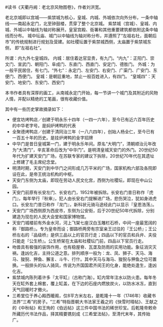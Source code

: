 \#读书《天衢丹阙：老北京风物图卷》，作者刘洪宽。

老北京城即以宫城——紫禁城为核心，皇城、内城、外城依次向外分布，一条中轴线——南起永定门，北至钟鼓楼，贯穿了整个北京城。 紫禁城（宫城）、皇城、内城、外城以中轴线为轴对称展开。皇室宫殿、衙署和其他重要建筑都依附这条中轴线而分布。 城中坛庙、城门以中轴线为轴对称分布，并遵照了“左祖右社，面朝后市”的传统规制进行规划及营建。如社稷坛置于紫禁城西侧，太庙置于紫禁城东侧， 即“左祖右社”。

所谓：内九外七皇城四，
内城：居住着达官显贵，有九门。“内九”：正阳门、崇文门、宣武门、朝阳门、阜成门、东直门、西直门、安定门、德胜门。 
外城：为一般平民居住，有七门。“外七”：永定门、左安门、右安门、广渠门、广安门、东便门、西便门。 皇城：是朝廷重地，禁止一般百姓进入，有四门。 “皇城四”：天安门、地安门、东安门、西安门

本书作者具有深厚的画工，从南城永定门开始，每一节讲一个城门及其附近的风物人情，并配以精绝的工笔画，很有收藏价值。

其中有一些历史掌故摘录如下：
 - 便宜坊烤鸭店／创建于明永乐十四年（一四一六年），至今已有近六百年历史的中华老字号。是焖炉烤鸭的代表
 - 全聚德烤鸭店／创建于清同治三年（一八六四年），创始人杨全仁，至今已有一百五十年的历史。是挂炉烤鸭的金字招牌
 - 中华门是昔日皇城第一门，建于明永乐年间。原名“大明门”，清朝顺治元年改为“大清门”，辛亥革命后改为“中华门”。是明清皇城天安门的外门。20世纪50年代为扩建天安门广场，在苏联专家的建议下拆除，20世纪70年代在其遗址上修建了毛主席纪念堂。 
 - 明清时期，天安门到中华门之间形成几万平米的广场，国家机构六部及各院即设在此，是帝王统治机构的中枢。
 - 天安门东侧为太庙，即现在劳动人民文化宫，西侧为社稷坛，即现在中山公园。
 - 天安门前原有长安左门、长安右门，1952年被拆除。长安右门昔日称作『虎门』，每年举行『秋审』，犯人由长安右门提解进广场，悲伤哭泣，犹如身进虎口。长安左门昔日称作『龙门』，新科状元骑马途经此门以显示『皇恩浩荡』。
 - 天安门广场西侧原为西皮市，东侧为公安街，后于20世纪50年代拆除，分别建造为现在的人民大会堂和国家博物馆。 
 - 天安门城楼前有外金水河，河上飞架七座汉白玉雕栏石桥，中间一座最宽阔的称『御路桥』。专为皇帝而设；御路桥两旁有宗室亲王过往的『王公桥』；王公桥左右的『品级桥』是供三品以上的官员行走；四品以下的官员和兵弁、夫役只能走『公生桥』。公生桥架在太庙和社稷坛门前，四品以下官员行走。
 - 吻兽具有极强的装饰作用，也有稳屋脊、瓦垄及防雨的实用功能。象征消灾灭祸，逢凶化吉，主持公道之意。排列顺序一般为：龙、凤、狮子、天马、海马、狻猊、狎鱼、獬豸、斗牛、行什。其中天马与海马、狻猊与狎鱼之位可置换。一般排头的仙人骑凤，传说为齐国国君齐闵王的化身，能绝处逢生，逢凶化吉。
 - 紫禁城内陈列着许多『太平缸』（古称门海）。缸内常年注水以防火患。每年冬天在缸外套上棉套，覆上缸盖，在下边的石座内燃放炭火，以防水冰冻，直到天气回暖时才撤火。
 - 三希堂位于养心殿西暖阁，仅8平方米左右，是乾隆十一年（1746年）收藏书法界“三希”的房子。“三希”特指晋朝大书法家王羲之的《快雪时晴帖》、王献之的《中秋帖》和王珣的《伯远帖》这三件中国书法的稀世珍宝。后乾隆帝敕命所藏历代书法作品，择其精要镌刻成《三希堂法帖》，至清代末年，其传始广。